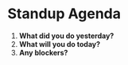 # Standup Agenda

1.  **What did you do yesterday?**
2.  **What will you do today?**
3.  **Any blockers?**
